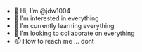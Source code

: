 - 👋 Hi, I’m @jdw1004
- 👀 I’m interested in everything
- 🌱 I’m currently learning everything
- 💞️ I’m looking to collaborate on everything
- 📫 How to reach me ... dont

<!---
jdw1004/jdw1004 is a ✨ special ✨ repository because its `README.md` (this file) appears on your GitHub profile.
You can click the Preview link to take a look at your changes.
--->
